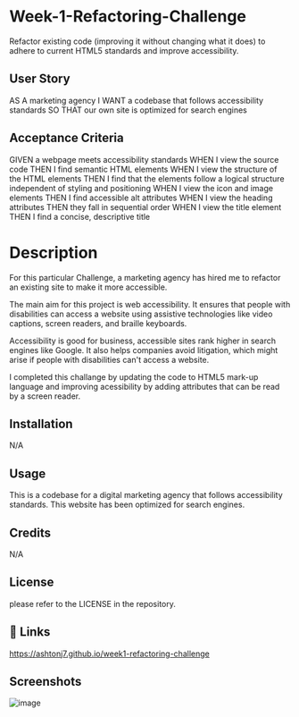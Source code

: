 # Week-1-Refactoring-Challenge

Refactor existing code (improving it without changing what it does) to adhere to current HTML5 standards and improve accessibility.


## User Story

AS A marketing agency
I WANT a codebase that follows accessibility standards
SO THAT our own site is optimized for search engines


## Acceptance Criteria


GIVEN a webpage meets accessibility standards
WHEN I view the source code
THEN I find semantic HTML elements
WHEN I view the structure of the HTML elements
THEN I find that the elements follow a logical structure independent of styling and positioning
WHEN I view the icon and image elements
THEN I find accessible alt attributes
WHEN I view the heading attributes
THEN they fall in sequential order
WHEN I view the title element
THEN I find a concise, descriptive title

# Description

For this particular Challenge, a marketing agency has hired me to refactor an existing site to make it more accessible. 

The main aim for this project is web accessibility. It ensures that people with disabilities can access a website using assistive technologies like video captions, screen readers, and braille keyboards. 

Accessibility is good for business, accessible sites rank higher in search engines like Google. It also helps companies avoid litigation, which might arise if people with disabilities can't access a website.

I completed this challange by updating the code to HTML5 mark-up language and improving acessibility by adding attributes that can be read by a screen reader.

## Installation

N/A

## Usage

This is a codebase for a digital marketing agency that follows accessibility standards. This website  has been optimized for search engines.

## Credits

N/A

## License

please refer to the LICENSE in the repository.


## 🔗 Links
https://ashtonj7.github.io/week1-refactoring-challenge

## Screenshots

![image](https://user-images.githubusercontent.com/62944042/229374845-69d3540f-77d4-4670-a7f1-bc1f005a184e.png)
